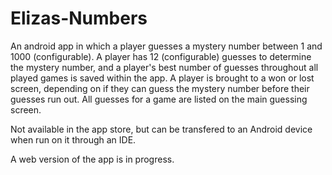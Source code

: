 # Elizas-Numbers
An android app in which a player guesses a mystery number between 1 and 1000 (configurable). A player has 12 (configurable) guesses to determine the mystery number, and a player's best number of guesses throughout all played games is saved within the app. A player is brought to a won or lost screen, depending on if they can guess the mystery number before their guesses run out.  All guesses for a game are listed on the main guessing screen.

Not available in the app store, but can be transfered to an Android device when run on it through an IDE.

A web version of the app is in progress.
